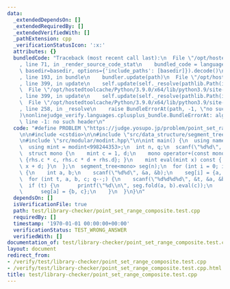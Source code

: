 ```yaml
---
data:
  _extendedDependsOn: []
  _extendedRequiredBy: []
  _extendedVerifiedWith: []
  _pathExtension: cpp
  _verificationStatusIcon: ':x:'
  attributes: {}
  bundledCode: "Traceback (most recent call last):\n  File \"/opt/hostedtoolcache/Python/3.9.0/x64/lib/python3.9/site-packages/onlinejudge_verify/documentation/build.py\"\
    , line 71, in _render_source_code_stat\n    bundled_code = language.bundle(stat.path,\
    \ basedir=basedir, options={'include_paths': [basedir]}).decode()\n  File \"/opt/hostedtoolcache/Python/3.9.0/x64/lib/python3.9/site-packages/onlinejudge_verify/languages/cplusplus.py\"\
    , line 193, in bundle\n    bundler.update(path)\n  File \"/opt/hostedtoolcache/Python/3.9.0/x64/lib/python3.9/site-packages/onlinejudge_verify/languages/cplusplus_bundle.py\"\
    , line 399, in update\n    self.update(self._resolve(pathlib.Path(included), included_from=path))\n\
    \  File \"/opt/hostedtoolcache/Python/3.9.0/x64/lib/python3.9/site-packages/onlinejudge_verify/languages/cplusplus_bundle.py\"\
    , line 399, in update\n    self.update(self._resolve(pathlib.Path(included), included_from=path))\n\
    \  File \"/opt/hostedtoolcache/Python/3.9.0/x64/lib/python3.9/site-packages/onlinejudge_verify/languages/cplusplus_bundle.py\"\
    , line 258, in _resolve\n    raise BundleErrorAt(path, -1, \"no such header\"\
    )\nonlinejudge_verify.languages.cplusplus_bundle.BundleErrorAt: algebra/system/monoid.hpp:\
    \ line -1: no such header\n"
  code: "#define PROBLEM \"https://judge.yosupo.jp/problem/point_set_range_composite\"\
    \n\n#include <cstdio>\n\n#include \"src/data_structure/segment_tree/basic.hpp\"\
    \n#include \"src/modular/modint.hpp\"\n\nint main() {\n  using namespace workspace;\n\
    \  using mint = modint<998244353>;\n  int n, q;\n  scanf(\"%d%d\", &n, &q);\n\
    \  struct mono {\n    mint c = 1, d;\n    mono operator+(const mono& rhs) { return\
    \ {rhs.c * c, rhs.c * d + rhs.d}; }\n    mint eval(mint x) const { return c *\
    \ x + d; }\n  };\n  segment_tree<mono> seg(n);\n  for (int i = 0; i < n; i++)\
    \ {\n    int a, b;\n    scanf(\"%d%d\", &a, &b);\n    seg[i] = {a, b};\n  }\n\
    \  for (int t, a, b, c; q--;) {\n    scanf(\"%d%d%d%d\", &t, &a, &b, &c);\n  \
    \  if (t) {\n      printf(\"%d\\n\", seg.fold(a, b).eval(c));\n    } else {\n\
    \      seg[a] = {b, c};\n    }\n  }\n}\n"
  dependsOn: []
  isVerificationFile: true
  path: test/library-checker/point_set_range_composite.test.cpp
  requiredBy: []
  timestamp: '1970-01-01 00:00:00+00:00'
  verificationStatus: TEST_WRONG_ANSWER
  verifiedWith: []
documentation_of: test/library-checker/point_set_range_composite.test.cpp
layout: document
redirect_from:
- /verify/test/library-checker/point_set_range_composite.test.cpp
- /verify/test/library-checker/point_set_range_composite.test.cpp.html
title: test/library-checker/point_set_range_composite.test.cpp
---
```

